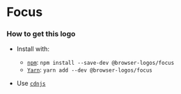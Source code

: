 # Focus

### How to get this logo

* Install with:

  * [`npm`](https://www.npmjs.com/): `npm install --save-dev @browser-logos/focus`
  * [`Yarn`](https://yarnpkg.com/): `yarn add --dev @browser-logos/focus`

* Use [`cdnjs`](https://cdnjs.com/libraries/browser-logos)
